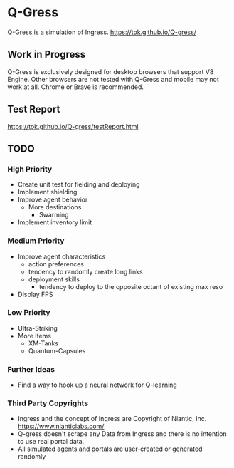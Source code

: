 # Q-Gress

Q-Gress is a simulation of Ingress.
https://tok.github.io/Q-gress/

## Work in Progress

Q-Gress is exclusively designed for desktop browsers that support V8 Engine. 
Other browsers are not tested with Q-Gress and mobile may not work at all. 
Chrome or Brave is recommended. 

## Test Report

https://tok.github.io/Q-gress/testReport.html

## TODO

### High Priority
- Create unit test for fielding and deploying
- Implement shielding
- Improve agent behavior
  * More destinations
    * Swarming
- Implement inventory limit

### Medium Priority
- Improve agent characteristics
  * action preferences
  * tendency to randomly create long links
  * deployment skills
    * tendency to deploy to the opposite octant of existing max reso
- Display FPS

### Low Priority
- Ultra-Striking
- More Items
  * XM-Tanks
  * Quantum-Capsules

### Further Ideas
- Find a way to hook up a neural network for Q-learning

### Third Party Copyrights

- Ingress and the concept of Ingress are Copyright of Niantic, Inc. https://www.nianticlabs.com/
- Q-gress doesn't scrape any Data from Ingress and there is no intention to use real portal data.
- All simulated agents and portals are user-created or generated randomly
